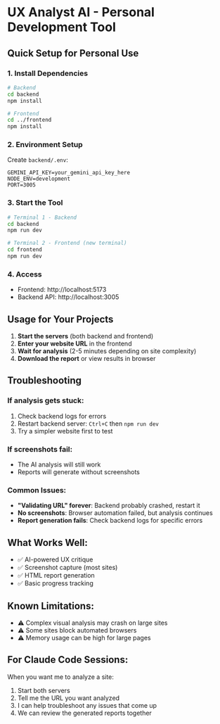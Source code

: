 # UX Analyst AI - Personal Development Tool

## Quick Setup for Personal Use

### 1. Install Dependencies
```bash
# Backend
cd backend
npm install

# Frontend
cd ../frontend
npm install
```

### 2. Environment Setup
Create `backend/.env`:
```
GEMINI_API_KEY=your_gemini_api_key_here
NODE_ENV=development
PORT=3005
```

### 3. Start the Tool
```bash
# Terminal 1 - Backend
cd backend
npm run dev

# Terminal 2 - Frontend (new terminal)
cd frontend
npm run dev
```

### 4. Access
- Frontend: http://localhost:5173
- Backend API: http://localhost:3005

## Usage for Your Projects

1. **Start the servers** (both backend and frontend)
2. **Enter your website URL** in the frontend
3. **Wait for analysis** (2-5 minutes depending on site complexity)
4. **Download the report** or view results in browser

## Troubleshooting

### If analysis gets stuck:
1. Check backend logs for errors
2. Restart backend server: `Ctrl+C` then `npm run dev`
3. Try a simpler website first to test

### If screenshots fail:
- The AI analysis will still work
- Reports will generate without screenshots

### Common Issues:
- **"Validating URL" forever**: Backend probably crashed, restart it
- **No screenshots**: Browser automation failed, but analysis continues
- **Report generation fails**: Check backend logs for specific errors

## What Works Well:
- ✅ AI-powered UX critique
- ✅ Screenshot capture (most sites)
- ✅ HTML report generation
- ✅ Basic progress tracking

## Known Limitations:
- ⚠️ Complex visual analysis may crash on large sites
- ⚠️ Some sites block automated browsers
- ⚠️ Memory usage can be high for large pages

## For Claude Code Sessions:
When you want me to analyze a site:
1. Start both servers
2. Tell me the URL you want analyzed
3. I can help troubleshoot any issues that come up
4. We can review the generated reports together